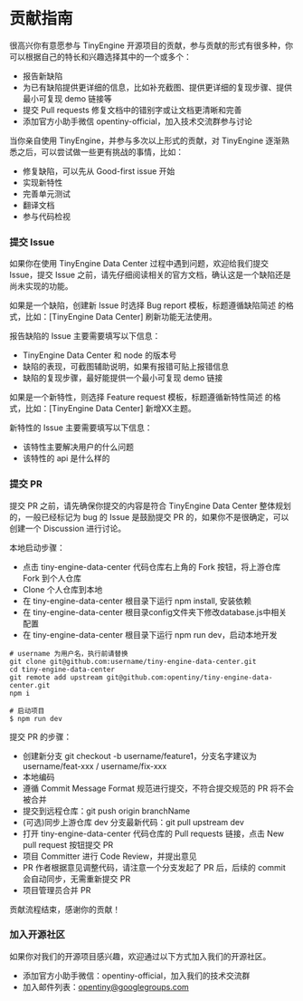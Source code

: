 # 贡献指南
很高兴你有意愿参与 TinyEngine 开源项目的贡献，参与贡献的形式有很多种，你可以根据自己的特长和兴趣选择其中的一个或多个：

* 报告新缺陷
* 为已有缺陷提供更详细的信息，比如补充截图、提供更详细的复现步骤、提供最小可复现 demo 链接等
* 提交 Pull requests 修复文档中的错别字或让文档更清晰和完善
* 添加官方小助手微信 opentiny-official，加入技术交流群参与讨论

当你亲自使用 TinyEngine，并参与多次以上形式的贡献，对 TinyEngine 逐渐熟悉之后，可以尝试做一些更有挑战的事情，比如：

* 修复缺陷，可以先从 Good-first issue 开始
* 实现新特性
* 完善单元测试
* 翻译文档
* 参与代码检视

### 提交 Issue
如果你在使用 TinyEngine Data Center 过程中遇到问题，欢迎给我们提交 Issue，提交 Issue 之前，请先仔细阅读相关的官方文档，确认这是一个缺陷还是尚未实现的功能。

如果是一个缺陷，创建新 Issue 时选择 Bug report 模板，标题遵循缺陷简述 的格式，比如：[TinyEngine Data Center] 刷新功能无法使用。

报告缺陷的 Issue 主要需要填写以下信息：

* TinyEngine Data Center 和 node 的版本号
* 缺陷的表现，可截图辅助说明，如果有报错可贴上报错信息
* 缺陷的复现步骤，最好能提供一个最小可复现 demo 链接

如果是一个新特性，则选择 Feature request 模板，标题遵循新特性简述 的格式，比如：[TinyEngine Data Center] 新增XX主题。

新特性的 Issue 主要需要填写以下信息：

* 该特性主要解决用户的什么问题
* 该特性的 api 是什么样的

### 提交 PR
提交 PR 之前，请先确保你提交的内容是符合 TinyEngine Data Center 整体规划的，一般已经标记为 bug 的 Issue 是鼓励提交 PR 的，如果你不是很确定，可以创建一个 Discussion 进行讨论。

本地启动步骤：

* 点击 tiny-engine-data-center 代码仓库右上角的 Fork 按钮，将上游仓库 Fork 到个人仓库
* Clone 个人仓库到本地
* 在 tiny-engine-data-center 根目录下运行 npm install, 安装依赖
* 在 tiny-engine-data-center 根目录config文件夹下修改database.js中相关配置
* 在 tiny-engine-data-center 根目录下运行 npm run dev，启动本地开发


```
# username 为用户名，执行前请替换
git clone git@github.com:username/tiny-engine-data-center.git
cd tiny-engine-data-center
git remote add upstream git@github.com:opentiny/tiny-engine-data-center.git
npm i

# 启动项目
$ npm run dev
```

提交 PR 的步骤：

* 创建新分支 git checkout -b username/feature1，分支名字建议为 username/feat-xxx / username/fix-xxx
* 本地编码
* 遵循 Commit Message Format 规范进行提交，不符合提交规范的 PR 将不会被合并
* 提交到远程仓库：git push origin branchName
* (可选)同步上游仓库 dev 分支最新代码：git pull upstream dev
* 打开 tiny-engine-data-center 代码仓库的 Pull requests 链接，点击 New pull request 按钮提交 PR
* 项目 Committer 进行 Code Review，并提出意见
* PR 作者根据意见调整代码，请注意一个分支发起了 PR 后，后续的 commit 会自动同步，无需重新提交 PR
* 项目管理员合并 PR

贡献流程结束，感谢你的贡献！

### 加入开源社区
如果你对我们的开源项目感兴趣，欢迎通过以下方式加入我们的开源社区。

* 添加官方小助手微信：opentiny-official，加入我们的技术交流群
* 加入邮件列表：opentiny@googlegroups.com